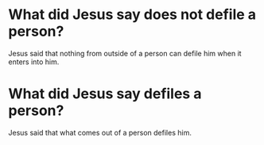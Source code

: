 # What did Jesus say does not defile a person?

Jesus said that nothing from outside of a person can defile him when it enters into him.

# What did Jesus say defiles a person?

Jesus said that what comes out of a person defiles him.
